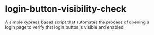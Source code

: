 # login-button-visibility-check
A simple cypress based script that automates the process of opening a login page to verify that login button is visible and enabled
